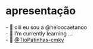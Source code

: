 <h1>apresentação</h1>
- 👋 oiii eu sou a @heloocaetanoo<br>
- 🌱 I’m currently learning ...<br>
- 💞️ <a href="github.com/TioPatinhas-cmky">@TioPatinhas-cmky</a><br>

<!---
heloocaetanoo/heloocaetanoo is a ✨ special ✨ repository because its `README.md` (this file) appears on your GitHub profile.
You can click the Preview link to take a look at your changes.
--->
